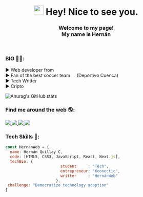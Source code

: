 <h1 align="center"><img src="https://emojis.slackmojis.com/emojis/images/1630277595/49134/bruhoof.gif?1630277595" width="30"/> Hey! Nice to see you.</h1>


<h3 align="center">Welcome to my page!</br> 
My name is Hernán</h3></br>

<h3>BIO 🙋‍♂️:</h3>
  
<p>
▶ Web developer from <img src="https://cdn-icons-png.flaticon.com/512/330/330581.png" width="13"/></br>
▶ Fan of the best soccer team  <img src="https://emojis.slackmojis.com/emojis/images/1631209219/49330/clubdeportivocuenca.png?1631209219" width="13"/> (Deportivo Cuenca)</br>
▶ Tech Writter <img src="https://emojis.slackmojis.com/emojis/images/1520808873/3643/cool-doge.gif?1520808873" width="13"/></br>
▶ Cripto <img src="https://emojis.slackmojis.com/emojis/images/1617168132/26374/bitcoin_party.gif?1617168132" width="13"/></br>

![Anurag's GitHub stats](https://github-readme-stats.vercel.app/api?username=hernanweb&theme=dark&show_icons=true)

</p>

<h3>Find me around the web 🌎:</h3>

<a href="https://twitter.com/hernanwebec/">
  <img src="https://img.shields.io/twitter?style=for-the-badge&logo=twitter&logoColor=white" />
</a>
<a href="https://www.instagram.com/hernanqec/">
  <img src="https://img.shields.io/badge/Instagram-E4405F?style=for-the-badge&logo=instagram&logoColor=white" />
</a>
<a href="https://www.linkedin.com/in/hernan-quillay/">
  <img src="https://img.shields.io/badge/LinkedIn-0077B5?style=for-the-badge&logo=linkedin&logoColor=white" />
</a>
<a href="https://www.facebook.com/hernanwebec/">
  <img src="https://img.shields.io/badge/Facebook-1877F2?style=for-the-badge&logo=facebook&logoColor=white" />
</a>


<h3>Tech Skills 🤵:</h3>

```javascript
const HernanWeb = {
  name: Hernán Quillay C,
  code: [HTML5, CSS3, JavaScript, React, Next.js],
  techBio: {
                        student     : "Tech",
                        entrepreneur: "Koonectic",
                        writter     : "HernánWeb"
                      },
 challenge: "Democratize technology adoption"
}
```



<!---
hernanweb/hernanweb is a ✨ special ✨ repository because its `README.md` (this file) appears on your GitHub profile.
You can click the Preview link to take a look at your changes.
--->
